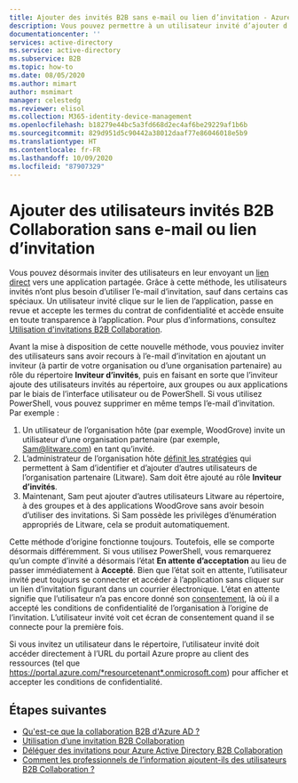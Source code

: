 ```yaml
---
title: Ajouter des invités B2B sans e-mail ou lien d’invitation - Azure AD
description: Vous pouvez permettre à un utilisateur invité d’ajouter d’autres utilisateurs invités à votre Azure AD sans échanger d’invitation dans Azure Active Directory B2B Collaboration.
documentationcenter: ''
services: active-directory
ms.service: active-directory
ms.subservice: B2B
ms.topic: how-to
ms.date: 08/05/2020
ms.author: mimart
author: msmimart
manager: celestedg
ms.reviewer: elisol
ms.collection: M365-identity-device-management
ms.openlocfilehash: b18279e44bc5a3fd668d2ec4af6be29229af1b6b
ms.sourcegitcommit: 829d951d5c90442a38012daaf77e86046018e5b9
ms.translationtype: HT
ms.contentlocale: fr-FR
ms.lasthandoff: 10/09/2020
ms.locfileid: "87907329"
---
```

# <a name="add-b2b-collaboration-guest-users-without-an-invitation-link-or-email"></a>Ajouter des utilisateurs invités B2B Collaboration sans e-mail ou lien d’invitation

Vous pouvez désormais inviter des utilisateurs en leur envoyant un [lien direct](redemption-experience.md#redemption-through-a-direct-link) vers une application partagée. Grâce à cette méthode, les utilisateurs invités n’ont plus besoin d’utiliser l’e-mail d’invitation, sauf dans certains cas spéciaux. Un utilisateur invité clique sur le lien de l’application, passe en revue et accepte les termes du contrat de confidentialité et accède ensuite en toute transparence à l’application. Pour plus d’informations, consultez [Utilisation d'invitations B2B Collaboration](redemption-experience.md).

Avant la mise à disposition de cette nouvelle méthode, vous pouviez inviter des utilisateurs sans avoir recours à l’e-mail d’invitation en ajoutant un inviteur (à partir de votre organisation ou d’une organisation partenaire) au rôle du répertoire **Inviteur d’invités**, puis en faisant en sorte que l’inviteur ajoute des utilisateurs invités au répertoire, aux groupes ou aux applications par le biais de l’interface utilisateur ou de PowerShell. Si vous utilisez PowerShell, vous pouvez supprimer en même temps l’e-mail d’invitation. Par exemple :

1. Un utilisateur de l’organisation hôte (par exemple, WoodGrove) invite un utilisateur d’une organisation partenaire (par exemple, Sam@litware.com) en tant qu’invité.
2. L’administrateur de l’organisation hôte [définit les stratégies](delegate-invitations.md) qui permettent à Sam d’identifier et d’ajouter d’autres utilisateurs de l’organisation partenaire (Litware). Sam doit être ajouté au rôle **Inviteur d’invités**.
3. Maintenant, Sam peut ajouter d’autres utilisateurs Litware au répertoire, à des groupes et à des applications WoodGrove sans avoir besoin d’utiliser des invitations. Si Sam possède les privilèges d’énumération appropriés de Litware, cela se produit automatiquement.
 
Cette méthode d’origine fonctionne toujours. Toutefois, elle se comporte désormais différemment. Si vous utilisez PowerShell, vous remarquerez qu’un compte d’invité a désormais l’état **En attente d’acceptation** au lieu de passer immédiatement à **Accepté**. Bien que l’état soit en attente, l’utilisateur invité peut toujours se connecter et accéder à l’application sans cliquer sur un lien d’invitation figurant dans un courrier électronique. L’état en attente signifie que l’utilisateur n’a pas encore donné son [consentement](redemption-experience.md#consent-experience-for-the-guest), là où il a accepté les conditions de confidentialité de l’organisation à l’origine de l’invitation. L’utilisateur invité voit cet écran de consentement quand il se connecte pour la première fois. 

Si vous invitez un utilisateur dans le répertoire, l’utilisateur invité doit accéder directement à l’URL du portail Azure propre au client des ressources (tel que https://portal.azure.com/*resourcetenant*.onmicrosoft.com) pour afficher et accepter les conditions de confidentialité.

## <a name="next-steps"></a>Étapes suivantes

- [Qu'est-ce que la collaboration B2B d'Azure AD ?](what-is-b2b.md)
- [Utilisation d’une invitation B2B Collaboration](redemption-experience.md)
- [Déléguer des invitations pour Azure Active Directory B2B Collaboration](delegate-invitations.md)
- [Comment les professionnels de l’information ajoutent-ils des utilisateurs B2B Collaboration ?](add-users-information-worker.md)

